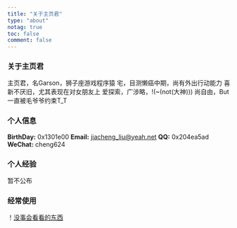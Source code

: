 ```yaml
---
title: "关于主页君"
type: "about"
notag: true
toc: false
comment: false
---
```


### 关于主页君
  主页君，名Garson，狮子座游戏程序猿
  宅，目测懒癌中期，尚有外出行动能力
  喜新不厌旧，尤其表现在对女朋友上
  爱探索，广涉略，!(~(not(大神)))
  尚自由，But一直被毛爷爷约束T_T
### 个人信息
  **BirthDay:** 0x1301e00
  **Email:** jiacheng_liu@yeah.net
  **QQ:** 0x204ea5ad
  **WeChat:** cheng624
### 个人经验
  暂不公布
### 经常使用
  ！[没事会看看的东西](https://garsonlab.github.io/links/)
